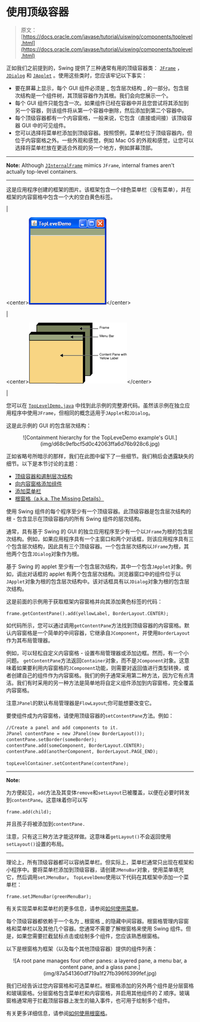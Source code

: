 # 使用顶级容器

> 原文： [https://docs.oracle.com/javase/tutorial/uiswing/components/toplevel.html](https://docs.oracle.com/javase/tutorial/uiswing/components/toplevel.html)

正如我们之前提到的，Swing 提供了三种通常有用的顶级容器类： [`JFrame`](frame.html) ， [`JDialog`](dialog.html) 和 [`JApplet`](applet.html) 。使用这些类时，您应该牢记以下事实：

*   要在屏幕上显示，每个 GUI 组件必须是 _ 包含层次结构 _ 的一部分。包含层次结构是一个组件树，其顶层容器作为其根。我们会向您展示一个。
*   每个 GUI 组件只能包含一次。如果组件已经在容器中并且您尝试将其添加到另一个容器，则该组件将从第一个容器中删除，然后添加到第二个容器中。
*   每个顶级容器都有一个内容窗格，一般来说，它包含（直接或间接）该顶级容器 GUI 中的可见组件。
*   您可以选择将菜单栏添加到顶级容器。按照惯例，菜单栏位于顶级容器内，但位于内容窗格之外。一些外观和感觉，例如 Mac OS 的外观和感觉，让您可以选择将菜单栏放在更适合外观的另一个地方，例如屏幕顶部。

* * *

**Note:** Although [`JInternalFrame`](internalframe.html) mimics `JFrame`, internal frames aren't actually top-level containers.

* * *

这是应用程序创建的框架的图片。该框架包含一个绿色菜单栏（没有菜单），并在框架的内容窗格中包含一个大的空白黄色标签。

| 

&lt;center&gt;![A simple application with a frame that contains a menu bar and a content pane.](img/9027bf6c251e5585f58f479dee64b36d.jpg)&lt;/center&gt;

 | 

&lt;center&gt;![A diagram of the frame's major parts](img/2f1684ebaf6a3a32a96240af3756984f.jpg)&lt;/center&gt;

 |

您可以在 [`TopLevelDemo.java`](../examples/components/TopLevelDemoProject/src/components/TopLevelDemo.java) 中找到此示例的完整源代码。虽然该示例在独立应用程序中使用`JFrame`，但相同的概念适用于`JApplet`和`JDialog`。

这是此示例的 GUI 的包含层次结构：

<center>![Containment hierarchy for the TopLeveDemo example's GUI.](img/d68c9efbcf5d0c42063ffa6d76b928c6.jpg)</center>

正如省略号所暗示的那样，我们在此图中留下了一些细节。我们稍后会透露缺失的细节。以下是本节讨论的主题：

*   [顶级容器和遏制层次结构](#general)
*   [向内容窗格添加组件](#contentpane)
*   [添加菜单栏](#menubar)
*   [根窗格（a.k.a. The Missing Details）](#rootpane)

使用 Swing 组件的每个程序至少有一个顶级容器。此顶级容器是包含层次结构的根 - 包含显示在顶级容器内的所有 Swing 组件的层次结构。

通常，具有基于 Swing 的 GUI 的独立应用程序至少有一个以`JFrame`为根的包含层次结构。例如，如果应用程序具有一个主窗口和两个对话框，则该应用程序具有三个包含层次结构，因此具有三个顶级容器。一个包含层次结构以`JFrame`为根，其他两个包含`JDialog`对象作为根。

基于 Swing 的 applet 至少有一个包含层次结构，其中一个包含`JApplet`对象。例如，调出对话框的 applet 有两个包含层次结构。浏览器窗口中的组件位于以`JApplet`对象为根的包含层次结构中。该对话框具有以`JDialog`对象为根的包含层次结构。

这是前面的示例用于获取框架内容窗格并向其添加黄色标签的代码：

```
frame.getContentPane().add(yellowLabel, BorderLayout.CENTER);

```

如代码所示，您可以通过调用`getContentPane`方法找到顶级容器的内容窗格。默认内容窗格是一个简单的中间容器，它继承自`JComponent`，并使用`BorderLayout`作为其布局管理器。

例如，可以轻松自定义内容窗格 - 设置布局管理器或添加边框。然而，有一个小问题。 `getContentPane`方法返回`Container`对象，而不是`JComponent`对象。这意味着如果要利用内容窗格的`JComponent`功能，则需要对返回值进行类型转换，或者创建自己的组件作为内容窗格。我们的例子通常采用第二种方法，因为它有点清洁。我们有时采用的另一种方法是简单地将自定义组件添加到内容窗格，完全覆盖内容窗格。

注意`JPanel`的默认布局管理器是`FlowLayout`;你可能想要改变它。

要使组件成为内容窗格，请使用顶级容器的`setContentPane`方法。例如：

```
//Create a panel and add components to it.
JPanel contentPane = new JPanel(new BorderLayout());
contentPane.setBorder(someBorder);
contentPane.add(someComponent, BorderLayout.CENTER);
contentPane.add(anotherComponent, BorderLayout.PAGE_END);

topLevelContainer.setContentPane(contentPane);

```

* * *

**Note:** 

为方便起见，`add`方法及其变体`remove`和`setLayout`已被覆盖，以便在必要时转发到`contentPane`。这意味着你可以写

```
frame.add(child);

```

并且孩子将被添加到`contentPane.`

注意，只有这三种方法才能这样做。这意味着`getLayout()`不会返回使用`setLayout()`设置的布局。

* * *

理论上，所有顶级容器都可以容纳菜单栏。但实际上，菜单栏通常只出现在框架和小程序中。要将菜单栏添加到顶级容器，请创建`JMenuBar`对象，使用菜单填充它，然后调用`setJMenuBar`。 `TopLevelDemo`使用以下代码在其框架中添加一个菜单栏：

```
frame.setJMenuBar(greenMenuBar);

```

有关实现菜单和菜单栏的更多信息，请参阅[如何使用菜单](menu.html)。

每个顶级容器都依赖于一个名为 _ 根窗格 _ 的隐藏中间容器。根窗格管理内容窗格和菜单栏以及其他几个容器。您通常不需要了解根窗格来使用 Swing 组件。但是，如果您需要拦截鼠标点击或绘制多个组件，您应该熟悉根窗格。

以下是根窗格为框架（以及每个其他顶级容器）提供的组件列表：

<center>![A root pane manages four other panes: a layered pane, a menu bar, a content pane, and a glass pane.](img/87a541360df719a1f27fb396f6399fef.jpg)</center>

我们已经告诉过您内容窗格和可选菜单栏。根窗格添加的另外两个组件是分层窗格和玻璃窗格。分层窗格包含菜单栏和内容窗格，并启用其他组件的 Z 顺序。玻璃窗格通常用于拦截顶层容器上发生的输入事件，也可用于绘制多个组件。

有关更多详细信息，请参阅[如何使用根窗格](rootpane.html)。